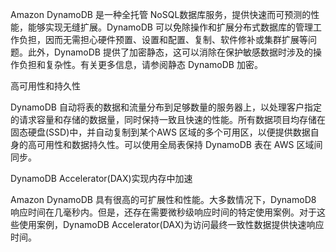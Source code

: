 Amazon DynamoDB 是一种全托管 NoSQL数据库服务，提供快速而可预测的性能，能够实现无缝扩展。DynamoDB 可以免除操作和扩展分布式数据库的管理工作负担，因而无需担心硬件预置、设置和配置、复制、软件修补或集群扩展等问题。此外，DynamoDB 提供了加密静态，这可以消除在保护敏感数据时涉及的操作负担和复杂性。有关更多信息，请参阅静态 DynamoDB 加密。


高可用性和持久性

DynamoDB 自动将表的数据和流量分布到足够数量的服务器上，以处理客户指定的请求容量和存储的数据量，同时保持一致且快速的性能。所有数据项目均存储在固态硬盘(SSD)中，并自动复制到某个AWS 区域的多个可用区，以便提供数据自身的高可用性和数据持久性。可以使用全局表保持 DynamoDB 表在 AWS 区域间同步。

DynamoDB Accelerator(DAX)实现内存中加速

Amazon DynamoDB 具有很高的可扩展性和性能。大多数情况下，DynamoD8 响应时间在几毫秒内。但是，还存在需要微秒级响应时间的特定使用案例。对于这些使用案例，DynamoDB Accelerator(DAX)为访问最终一致性数据提供快速响应时间。